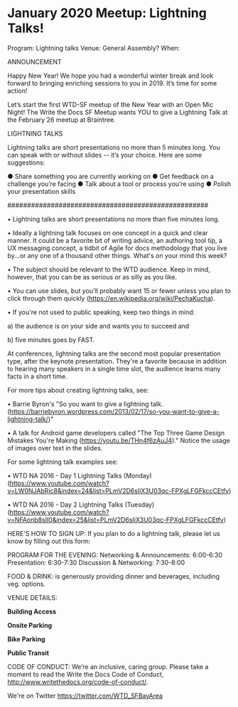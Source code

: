# January 2020 Meetup: Lightning Talks!


Program: Lightning talks
Venue: General Assembly?
When:

ANNOUNCEMENT

Happy New Year! We hope you had a wonderful winter break and look forward to bringing enriching sessions to you in 2019. It’s time for some action!

Let’s start the first WTD-SF meetup of the New Year with an Open Mic Night! The Write the Docs SF Meetup wants YOU to give a Lightning Talk at the February 26 meetup at Braintree.

LIGHTNING TALKS

Lightning talks are short presentations no more than 5 minutes long. You can speak with or without slides -- it’s your choice. Here are some suggestions:

● Share something you are currently working on
● Get feedback on a challenge you’re facing
● Talk about a tool or process you’re using
● Polish your presentation skills

###################################################


• Lightning talks are short presentations no more than five minutes long.

• Ideally a lightning talk focuses on one concept in a quick and clear manner. It could be a favorite bit of writing advice, an authoring tool tip, a UX messaging concept, a tidbit of Agile for docs methodology that you live by...or any one of a thousand other things. What's on your mind this week?

• The subject should be relevant to the WTD audience. Keep in mind, however, that you can be as serious or as silly as you like.

• You can use slides, but you'll probably want 15 or fewer unless you plan to click through them quickly (https://en.wikipedia.org/wiki/PechaKucha).

• If you're not used to public speaking, keep two things in mind:

a) the audience is on your side and wants you to succeed and

b) five minutes goes by FAST.

At conferences, lightning talks are the second most popular presentation type, after the keynote presentation. They're a favorite because in addition to hearing many speakers in a single time slot, the audience learns many facts in a short time.

For more tips about creating lightning talks, see:

• Barrie Byron's "So you want to give a lightning talk. (https://barriebyron.wordpress.com/2013/02/17/so-you-want-to-give-a-lightning-talk/)"

• A talk for Android game developers called "The Top Three Game Design Mistakes You're Making (https://youtu.be/THn4f6zAuJ4)." Notice the usage of images over text in the slides.

For some lightning talk examples see:

• WTD NA 2016 - Day 1 Lightning Talks (Monday) (https://www.youtube.com/watch?v=LW0NJAbRjc8&index=24&list=PLmV2D6sIiX3U03qc-FPXgLFGFkccCEtfv)

• WTD NA 2016 - Day 2 Lightning Talks (Tuesday) (https://www.youtube.com/watch?v=NFAonb8sII0&index=25&list=PLmV2D6sIiX3U03qc-FPXgLFGFkccCEtfv)


HERE'S HOW TO SIGN UP:
If you plan to do a lightning talk, please let us know by filling out this form: <google-form>

PROGRAM FOR THE EVENING:
Networking & Announcements: 6:00-6:30
Presentation: 6:30-7:30
Discussion & Networking: 7:30-8:00

FOOD & DRINK:
<OUR SPONSOR> is generously providing dinner and beverages, including veg. options.

VENUE DETAILS:

**Building Access**

**Onsite Parking**

**Bike Parking**

**Public Transit**

CODE OF CONDUCT: We’re an inclusive, caring group. Please take a moment to read the Write the Docs Code of Conduct, http://www.writethedocs.org/code-of-conduct/.

We're on Twitter
https://twitter.com/WTD_SFBayArea
